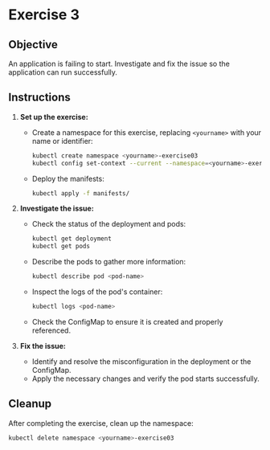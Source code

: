 # Exercise 3

## Objective

An application is failing to start. Investigate and fix the issue so the application can run successfully.

## Instructions

1. **Set up the exercise:**
   - Create a namespace for this exercise, replacing `<yourname>` with your name or identifier:
     ```bash
     kubectl create namespace <yourname>-exercise03
     kubectl config set-context --current --namespace=<yourname>-exercise03
     ```
   - Deploy the manifests:
     ```bash
     kubectl apply -f manifests/
     ```

2. **Investigate the issue:**
   - Check the status of the deployment and pods:
     ```bash
     kubectl get deployment
     kubectl get pods
     ```
   - Describe the pods to gather more information:
     ```bash
     kubectl describe pod <pod-name>
     ```
   - Inspect the logs of the pod's container:
     ```bash
     kubectl logs <pod-name>
     ```
   - Check the ConfigMap to ensure it is created and properly referenced.

3. **Fix the issue:**
   - Identify and resolve the misconfiguration in the deployment or the ConfigMap.
   - Apply the necessary changes and verify the pod starts successfully.

## Cleanup

After completing the exercise, clean up the namespace:
```bash
kubectl delete namespace <yourname>-exercise03
```
